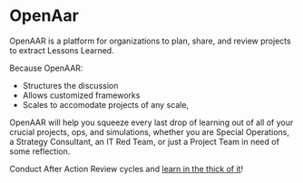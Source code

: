 # OpenAar
OpenAAR is a platform for organizations to plan, share, and review projects to extract Lessons Learned. 

Because OpenAAR:

* Structures the discussion
* Allows customized frameworks
* Scales to accomodate projects of any scale,

OpenAAR will help you squeeze every last drop of learning out of all of your crucial projects, ops, and simulations,
whether you are Special Operations, a Strategy Consultant, an IT Red Team, or just a Project Team in need of some reflection.

Conduct After Action Review cycles and <a href="https://hbr.org/2005/07/learning-in-the-thick-of-it">learn in the thick of it</a>!
